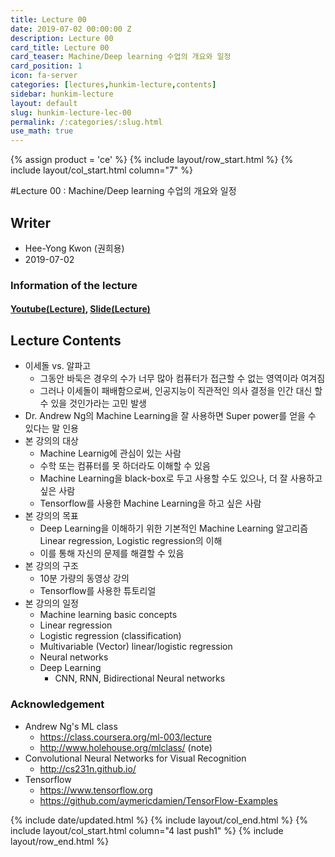 ```yaml
---
title: Lecture 00
date: 2019-07-02 00:00:00 Z
description: Lecture 00
card_title: Lecture 00
card_teaser: Machine/Deep learning 수업의 개요와 일정
card_position: 1
icon: fa-server
categories: [lectures,hunkim-lecture,contents]
sidebar: hunkim-lecture
layout: default
slug: hunkim-lecture-lec-00
permalink: /:categories/:slug.html
use_math: true
---
```


{% assign product = 'ce' %}
{% include layout/row_start.html %}
{% include layout/col_start.html column="7" %}

#Lecture 00 : Machine/Deep learning 수업의 개요와 일정

## Writer
+ Hee-Yong Kwon (권희용)
+ 2019-07-02

### Information of the lecture
#### [Youtube(Lecture)](https://www.youtube.com/watch?v=BS6O0zOGX4E), [Slide(Lecture)](https://github.com/inhaucs/inhaucs.github.io/blob/master/assets/files/heeyong/2019/hunkim-lecture/slide/lec0.pdf?raw=true)

## Lecture Contents
+ 이세돌 vs. 알파고
  + 그동안 바둑은 경우의 수가 너무 많아 컴퓨터가 접근할 수 없는 영역이라 여겨짐
  + 그러나 이세돌이 패배함으로써, 인공지능이 직관적인 의사 결정을 인간 대신 할 수 있을 것인가라는 고민 발생
+ Dr. Andrew Ng의 Machine Learning을 잘 사용하면 Super power를 얻을 수 있다는 말 인용
+ 본 강의의 대상
  + Machine Learnig에 관심이 있는 사람
  + 수학 또는 컴퓨터를 못 하더라도 이해할 수 있음
  + Machine Learning을 black-box로 두고 사용할 수도 있으나, 더 잘 사용하고 싶은 사람
  + Tensorflow를 사용한 Machine Learning을 하고 싶은 사람
+ 본 강의의 목표
  + Deep Learning을 이해하기 위한 기본적인 Machine Learning 알고리즘 Linear regression, Logistic regression의 이해
  + 이를 통해 자신의 문제를 해결할 수 있음
+ 본 강의의 구조
  + 10분 가량의 동영상 강의
  + Tensorflow를 사용한 튜토리얼
+ 본 강의의 일정
  + Machine learning basic concepts
  + Linear regression
  + Logistic regression (classification)
  + Multivariable (Vector) linear/logistic regression
  + Neural networks
  + Deep Learning
    + CNN, RNN, Bidirectional Neural networks
### Acknowledgement
+ Andrew Ng's ML class
  + https://class.coursera.org/ml-003/lecture
  + http://www.holehouse.org/mlclass/ (note)
+ Convolutional Neural Networks for Visual Recognition
  + http://cs231n.github.io/
+ Tensorflow
  + https://www.tensorflow.org
  + https://github.com/aymericdamien/TensorFlow-Examples

{% include date/updated.html %}
{% include layout/col_end.html %}
{% include layout/col_start.html column="4 last push1" %}
{% include layout/row_end.html %}
